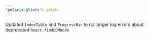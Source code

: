 ```yaml
---
'polaris-glints': patch
---
```


Updated `IndexTable` and `ProgressBar` to no longer log errors about deprecated `React.findDOMNode`
